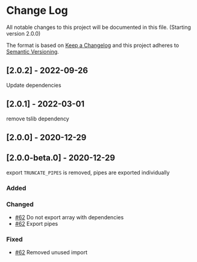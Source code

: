 # Change Log

All notable changes to this project will be documented in this file. (Starting version 2.0.0)

The format is based on [Keep a Changelog](http://keepachangelog.com/)
and this project adheres to [Semantic Versioning](http://semver.org/).

## [2.0.2] - 2022-09-26

Update dependencies

## [2.0.1] - 2022-03-01

remove tslib dependency

## [2.0.0] - 2020-12-29

## [2.0.0-beta.0] - 2020-12-29

export `TRUNCATE_PIPES` is removed, pipes are exported individually

### Added

### Changed

- [#62](https://github.com/yellowspot/ng2-truncate/pull/62) Do not export array with dependencies
- [#62](https://github.com/yellowspot/ng2-truncate/pull/62) Export pipes

### Fixed

- [#62](https://github.com/yellowspot/ng2-truncate/pull/62) Removed unused import
